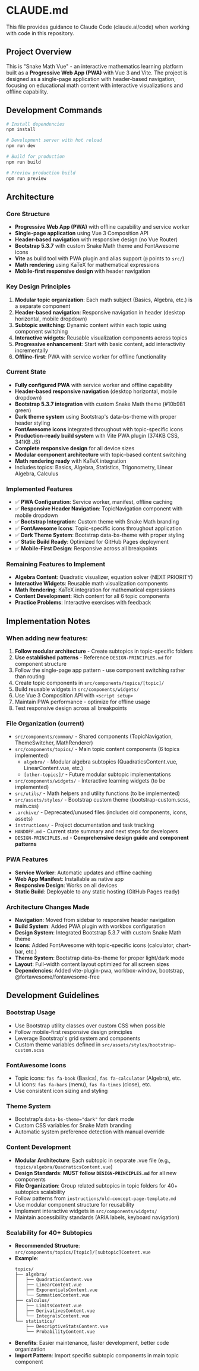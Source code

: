 # CLAUDE.md

This file provides guidance to Claude Code (claude.ai/code) when working with code in this repository.

## Project Overview

This is "Snake Math Vue" - an interactive mathematics learning platform built as a **Progressive Web App (PWA)** with Vue 3 and Vite. The project is designed as a single-page application with header-based navigation, focusing on educational math content with interactive visualizations and offline capability.

## Development Commands

```bash
# Install dependencies
npm install

# Development server with hot reload
npm run dev

# Build for production
npm run build

# Preview production build
npm run preview
```

## Architecture

### Core Structure
- **Progressive Web App (PWA)** with offline capability and service worker
- **Single-page application** using Vue 3 Composition API
- **Header-based navigation** with responsive design (no Vue Router)
- **Bootstrap 5.3.7** with custom Snake Math theme and FontAwesome icons
- **Vite** as build tool with PWA plugin and alias support (`@` points to `src/`)
- **Math rendering** using KaTeX for mathematical expressions
- **Mobile-first responsive design** with header navigation

### Key Design Principles
1. **Modular topic organization**: Each math subject (Basics, Algebra, etc.) is a separate component
2. **Header-based navigation**: Responsive navigation in header (desktop horizontal, mobile dropdown)
3. **Subtopic switching**: Dynamic content within each topic using component switching
4. **Interactive widgets**: Reusable visualization components across topics
5. **Progressive enhancement**: Start with basic content, add interactivity incrementally
6. **Offline-first**: PWA with service worker for offline functionality

### Current State
- **Fully configured PWA** with service worker and offline capability
- **Header-based responsive navigation** (desktop horizontal, mobile dropdown)
- **Bootstrap 5.3.7 integration** with custom Snake Math theme (#10b981 green)
- **Dark theme system** using Bootstrap's data-bs-theme with proper header styling
- **FontAwesome icons** integrated throughout with topic-specific icons
- **Production-ready build system** with Vite PWA plugin (374KB CSS, 341KB JS)
- **Complete responsive design** for all device sizes
- **Modular component architecture** with topic-based content switching
- **Math rendering ready** with KaTeX integration
- Includes topics: Basics, Algebra, Statistics, Trigonometry, Linear Algebra, Calculus

### Implemented Features
- ✅ **PWA Configuration**: Service worker, manifest, offline caching
- ✅ **Responsive Header Navigation**: TopicNavigation component with mobile dropdown
- ✅ **Bootstrap Integration**: Custom theme with Snake Math branding
- ✅ **FontAwesome Icons**: Topic-specific icons throughout application
- ✅ **Dark Theme System**: Bootstrap data-bs-theme with proper styling
- ✅ **Static Build Ready**: Optimized for GitHub Pages deployment
- ✅ **Mobile-First Design**: Responsive across all breakpoints

### Remaining Features to Implement
- **Algebra Content**: Quadratic visualizer, equation solver (NEXT PRIORITY)
- **Interactive Widgets**: Reusable math visualization components
- **Math Rendering**: KaTeX integration for mathematical expressions
- **Content Development**: Rich content for all 6 topic components
- **Practice Problems**: Interactive exercises with feedback

## Implementation Notes

### When adding new features:
1. **Follow modular architecture** - Create subtopics in topic-specific folders
2. **Use established patterns** - Reference `DESIGN-PRINCIPLES.md` for component structure
3. Follow the single-page app pattern - use component switching rather than routing
4. Create topic components in `src/components/topics/[topic]/`
5. Build reusable widgets in `src/components/widgets/`
6. Use Vue 3 Composition API with `<script setup>`
7. Maintain PWA performance - optimize for offline usage
8. Test responsive design across all breakpoints

### File Organization (current)
- `src/components/common/` - Shared components (TopicNavigation, ThemeSwitcher, MathRenderer)
- `src/components/topics/` - Main topic content components (6 topics implemented)
  - `algebra/` - Modular algebra subtopics (QuadraticsContent.vue, LinearContent.vue, etc.)
  - `[other-topics]/` - Future modular subtopic implementations
- `src/components/widgets/` - Interactive learning widgets (to be implemented)
- `src/utils/` - Math helpers and utility functions (to be implemented)
- `src/assets/styles/` - Bootstrap custom theme (bootstrap-custom.scss, main.css)
- `.archive/` - Deprecated/unused files (includes old components, icons, assets)
- `instructions/` - Project documentation and task tracking
- `HANDOFF.md` - Current state summary and next steps for developers
- `DESIGN-PRINCIPLES.md` - **Comprehensive design guide and component patterns**

### PWA Features
- **Service Worker**: Automatic updates and offline caching
- **Web App Manifest**: Installable as native app
- **Responsive Design**: Works on all devices
- **Static Build**: Deployable to any static hosting (GitHub Pages ready)

### Architecture Changes Made
- **Navigation**: Moved from sidebar to responsive header navigation
- **Build System**: Added PWA plugin with workbox configuration
- **Design System**: Integrated Bootstrap 5.3.7 with custom Snake Math theme
- **Icons**: Added FontAwesome with topic-specific icons (calculator, chart-bar, etc.)
- **Theme System**: Bootstrap data-bs-theme for proper light/dark mode
- **Layout**: Full-width content layout optimized for all screen sizes
- **Dependencies**: Added vite-plugin-pwa, workbox-window, bootstrap, @fortawesome/fontawesome-free

## Development Guidelines

### Bootstrap Usage
- Use Bootstrap utility classes over custom CSS when possible
- Follow mobile-first responsive design principles
- Leverage Bootstrap's grid system and components
- Custom theme variables defined in `src/assets/styles/bootstrap-custom.scss`

### FontAwesome Icons
- Topic icons: `fas fa-book` (Basics), `fas fa-calculator` (Algebra), etc.
- UI icons: `fas fa-bars` (menu), `fas fa-times` (close), etc.
- Use consistent icon sizing and styling

### Theme System
- Bootstrap's `data-bs-theme="dark"` for dark mode
- Custom CSS variables for Snake Math branding
- Automatic system preference detection with manual override

### Content Development
- **Modular Architecture**: Each subtopic in separate .vue file (e.g., `topics/algebra/QuadraticsContent.vue`)
- **Design Standards**: **MUST follow `DESIGN-PRINCIPLES.md`** for all new components
- **File Organization**: Group related subtopics in topic folders for 40+ subtopics scalability
- Follow patterns from `instructions/old-concept-page-template.md`
- Use modular component structure for reusability
- Implement interactive widgets in `src/components/widgets/`
- Maintain accessibility standards (ARIA labels, keyboard navigation)

### Scalability for 40+ Subtopics
- **Recommended Structure**: `src/components/topics/[topic]/[subtopic]Content.vue`
- **Example**: 
  ```
  topics/
  ├── algebra/
  │   ├── QuadraticsContent.vue
  │   ├── LinearContent.vue  
  │   ├── ExponentialsContent.vue
  │   └── SummationContent.vue
  ├── calculus/
  │   ├── LimitsContent.vue
  │   ├── DerivativesContent.vue
  │   └── IntegralsContent.vue
  └── statistics/
      ├── DescriptiveStatsContent.vue
      └── ProbabilityContent.vue
  ```
- **Benefits**: Easier maintenance, faster development, better code organization
- **Import Pattern**: Import specific subtopic components in main topic component